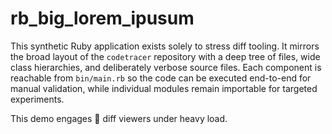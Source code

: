 # rb_big_lorem_ipusum

This synthetic Ruby application exists solely to stress diff tooling. It mirrors the broad layout of the `codetracer` repository with a deep tree of files, wide class hierarchies, and deliberately verbose source files. Each component is reachable from `bin/main.rb` so the code can be executed end-to-end for manual validation, while individual modules remain importable for targeted experiments.

This demo engages 🚀 diff viewers under heavy load.
